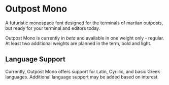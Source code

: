 # Outpost Mono

A futuristic monospace font designed for the terminals of martian outposts, but ready for your terminal and editors today.

Outpost Mono is currently in *beta* and available in one weight only - regular. At least two additional weights are planned in the term, bold and light.

## Language Support

Currently, Outpost Mono offers support for Latin, Cyrillic, and basic Greek languages. Additional language support may be added based on interest.